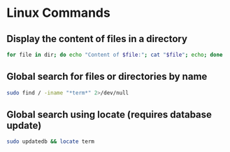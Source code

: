 # **Linux Commands**

## Display the content of files in a directory

```bash
for file in dir; do echo "Content of $file:"; cat "$file"; echo; done
```

## Global search for files or directories by name

```bash
sudo find / -iname "*term*" 2>/dev/null
```

## Global search using locate (requires database update)

```bash
sudo updatedb && locate term
```
